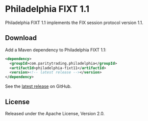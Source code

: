 Philadelphia FIXT 1.1
=====================

Philadelphia FIXT 1.1 implements the FIX session protocol version 1.1.


Download
--------

Add a Maven dependency to Philadelphia FIXT 1.1:

```xml
<dependency>
  <groupId>com.paritytrading.philadelphia</groupId>
  <artifactId>philadelphia-fixt11</artifactId>
  <version><!-- latest release --></version>
</dependency>
```

See the [latest release][] on GitHub.

  [latest release]: https://github.com/paritytrading/philadelphia/releases/latest


License
-------

Released under the Apache License, Version 2.0.
